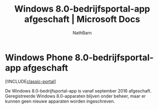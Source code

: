 ﻿---
title: Windows 8.0-bedrijfsportal-app afgeschaft | Microsoft Docs
description: Schakel het beheer van mobiele apparaten (MDM) in voor Wndows Phone 8.0-apparaten met Microsoft Intune.
keywords: 
author: NathBarn
manager: angrobe
ms.date: 02/16/2017
ms.topic: article
ms.prod: 
ms.service: microsoft-intune
ms.technology: 
ms.assetid: 61e9b6c3-8795-49b0-8ab2-a9a05ee3ea1f
ms.reviewer: priyar
ms.suite: ems
ms.custom: intune-classic
ms.translationtype: Human Translation
ms.sourcegitcommit: 9ff1adae93fe6873f5551cf58b1a2e89638dee85
ms.openlocfilehash: 4cfbfb1e370f0210781f5611788564ab89f5e99e
ms.contentlocale: nl-nl
ms.lasthandoff: 05/23/2017


---

#  <a name="windows-phone-80-company-portal-app-deprecated"></a>Windows Phone 8.0-bedrijfsportal-app afgeschaft

[!INCLUDE[classic-portal](../includes/classic-portal.md)]

De Windows 8.0-bedrijfsportal-app is vanaf september 2016 afgeschaft. Geregistreerde Windows 8.0-apparaten blijven onder beheer, maar er kunnen geen nieuwe apparaten worden ingeschreven.


